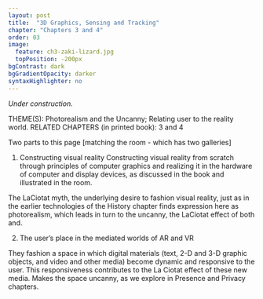 ```yaml
---
layout: post
title:  "3D Graphics, Sensing and Tracking"
chapter: "Chapters 3 and 4"
order: 03
image:
  feature: ch3-zaki-lizard.jpg
  topPosition: -200px
bgContrast: dark
bgGradientOpacity: darker
syntaxHighlighter: no
---
```


_Under construction._

THEME(S):  Photorealism and the Uncanny; Relating user to the reality world.
RELATED CHAPTERS (in printed book): 3 and 4

Two parts to this page [matching the room - which has two galleries]

1. Constructing visual reality
Constructing visual reality from scratch through principles of computer graphics and realizing it in the hardware of computer and display devices, as discussed in the book and illustrated in the room. 

The LaCiotat myth, the underlying desire to fashion visual reality,  just as in the earlier technologies of the History chapter finds expression here as photorealism, which leads in turn to the uncanny, the LaCiotat effect of both and. 

2. The user’s place in the mediated worlds of AR and VR

They fashion a space in which digital materials (text, 2-D and 3-D graphic objects, and video and other media) become dynamic and responsive to the user. This responsiveness contributes to the La Ciotat effect of these new media. Makes the space uncanny, as we explore in Presence and Privacy chapters. 
